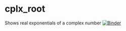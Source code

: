 # cplx_root
Shows real exponentials of a complex number 
[![Binder](https://mybinder.org/badge_logo.svg)](https://mybinder.org/v2/gh/Micky71/cplx_root/main/cplx_root.ipynb)
